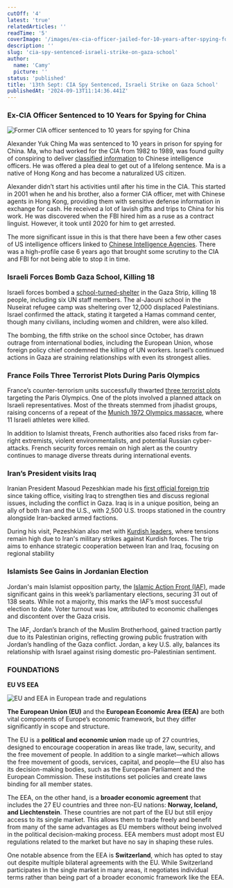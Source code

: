 ```yaml
---
cutOff: '4'
latest: 'true'
relatedArticles: ''
readTime: '5'
coverImage: '/images/ex-cia-officer-jailed-for-10-years-after-spying-for-china-A1Mz.jpg'
description: ''
slug: 'cia-spy-sentenced-israeli-strike-on-gaza-school'
author:
  name: 'Camy'
  picture: ''
status: 'published'
title: '13th Sept: CIA Spy Sentenced, Israeli Strike on Gaza School'
publishedAt: '2024-09-13T11:14:36.441Z'
---
```


### Ex-CIA Officer Sentenced to 10 Years for Spying for China

![Former CIA officer sentenced to 10 years for spying for China](/images/ex-cia-officer-jailed-for-10-years-after-spying-for-china-Y5OT.webp)

Alexander Yuk Ching Ma was sentenced to 10 years in prison for spying for China. Ma, who had worked for the CIA from 1982 to 1989, was found guilty of conspiring to deliver [classified information](https://www.bbc.com/news/articles/cevjrvkm28go) to Chinese intelligence officers. He was offered a plea deal to get out of a lifelong sentence. Ma is a native of Hong Kong and has become a naturalized US citizen.

Alexander didn’t start his activities until after his time in the CIA. This started in 2001 when he and his brother, also a former CIA officer, met with Chinese agents in Hong Kong, providing them with sensitive defense information in exchange for cash. He received a lot of lavish gifts and trips to China for his work. He was discovered when the FBI hired him as a ruse as a contract linguist. However, it took until 2020 for him to get arrested. 

The more significant issue in this is that there have been a few other cases of US intelligence officers linked to [Chinese Intelligence Agencies](https://www.politico.com/story/2018/02/05/china-cia-spy-congress-387133). There was a high-profile case 6 years ago that brought some scrutiny to the CIA and FBI for not being able to stop it in time. 

### Israeli Forces Bomb Gaza School, Killing 18

Israeli forces bombed a [school-turned-shelter](https://www.aljazeera.com/news/2024/9/11/at-least-14-palestinians-killed-in-israeli-strike-on-gaza-school) in the Gaza Strip, killing 18 people, including six UN staff members. The al-Jaouni school in the Nuseirat refugee camp was sheltering over 12,000 displaced Palestinians. Israel confirmed the attack, stating it targeted a Hamas command center, though many civilians, including women and children, were also killed.

The bombing, the fifth strike on the school since October, has drawn outrage from international bodies, including the European Union, whose foreign policy chief condemned the killing of UN workers. Israel’s continued actions in Gaza are straining relationships with even its strongest allies.

### France Foils Three Terrorist Plots During Paris Olympics

France’s counter-terrorism units successfully thwarted [three terrorist plots ](https://www.dw.com/en/france-foiled-3-attacks-against-olympic-games-prosecutor/a-70191480)targeting the Paris Olympics. One of the plots involved a planned attack on Israeli representatives. Most of the threats stemmed from jihadist groups, raising concerns of a repeat of the [Munich 1972 Olympics massacre](https://www.britannica.com/event/Munich-Massacre), where 11 Israeli athletes were killed.

In addition to Islamist threats, French authorities also faced risks from far-right extremists, violent environmentalists, and potential Russian cyber-attacks. French security forces remain on high alert as the country continues to manage diverse threats during international events.

### Iran’s President visits Iraq

Iranian President Masoud Pezeshkian made his [first official foreign trip](https://www.reuters.com/world/middle-east/irans-president-visits-iraq-first-foreign-trip-2024-09-11/) since taking office, visiting Iraq to strengthen ties and discuss regional issues, including the conflict in Gaza. Iraq is in a unique position, being an ally of both Iran and the U.S., with 2,500 U.S. troops stationed in the country alongside Iran-backed armed factions.

During his visit, Pezeshkian also met with [Kurdish leaders](https://www.france24.com/en/live-news/20240912-iran-president-arrives-in-iraqi-kurdistan-on-day-two-of-visit), where tensions remain high due to Iran's military strikes against Kurdish forces. The trip aims to enhance strategic cooperation between Iran and Iraq, focusing on regional stability

### Islamists See Gains in Jordanian Election

Jordan's main Islamist opposition party, the [Islamic Action Front (IAF)](https://www.dw.com/en/jordan-islamists-win-big-in-parliamentary-elections/a-70193770), made significant gains in this week’s parliamentary elections, securing 31 out of 138 seats. While not a majority, this marks the IAF’s most successful election to date. Voter turnout was low, attributed to economic challenges and discontent over the Gaza crisis.

The IAF, Jordan’s branch of the Muslim Brotherhood, gained traction partly due to its Palestinian origins, reflecting growing public frustration with Jordan’s handling of the Gaza conflict. Jordan, a key U.S. ally, balances its relationship with Israel against rising domestic pro-Palestinian sentiment.

### FOUNDATIONS

**EU VS EEA**

![EU and EEA in European trade and regulations](/images/eu-vs-eea-AzMD.webp)

**The European Union (EU)** and the **European Economic Area (EEA)** are both vital components of Europe’s economic framework, but they differ significantly in scope and structure.

The EU is a **political and economic union** made up of 27 countries, designed to encourage cooperation in areas like trade, law, security, and the free movement of people. In addition to a single market—which allows the free movement of goods, services, capital, and people—the EU also has its decision-making bodies, such as the European Parliament and the European Commission. These institutions set policies and create laws binding for all member states.

The EEA, on the other hand, is a **broader economic agreement** that includes the 27 EU countries and three non-EU nations: **Norway, Iceland, and Liechtenstein**. These countries are not part of the EU but still enjoy access to its single market. This allows them to trade freely and benefit from many of the same advantages as EU members without being involved in the political decision-making process. EEA members must adopt most EU regulations related to the market but have no say in shaping these rules.

One notable absence from the EEA is **Switzerland**, which has opted to stay out despite multiple bilateral agreements with the EU. While Switzerland participates in the single market in many areas, it negotiates individual terms rather than being part of a broader economic framework like the EEA.